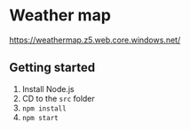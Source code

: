 # Weather map

https://weathermap.z5.web.core.windows.net/

## Getting started

1. Install Node.js
2. CD to the `src` folder
3. `npm install`
4. `npm start`
